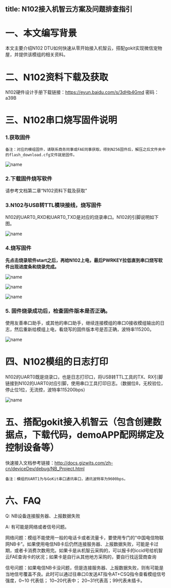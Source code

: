 title: N102接入机智云方案及问题排查指引
---

# 一、本文编写背景

本文主要介绍N102 DTU如何快速从零开始接入机智云，搭配gokit实现微信宠物屋，并提供该模组的相关资料。

# 二、N102资料下载及获取

N102硬件设计手册下载链接：https://eyun.baidu.com/s/3dHb4Gmd 密码：a39B

# 三、N102串口烧写固件说明

### 1.获取固件

`备注：对应的模组固件，请联系商务同事或FAE同事获取。得到N256固件后，解压之后文件夹中的flash_download.cfg文件就是固件。`

![name](/assets/zh-cn/deviceDev/debug/NB_project/1.png)

### 2.下载固件烧写软件

请参考文档第二章“N102资料下载及获取”

### 3.N102与USB转TTL模块接线，烧写固件

N102的UART0_RXD和UART0_TXD是对应的烧录串口。N102的引脚说明如下图。

![name](/assets/zh-cn/deviceDev/debug/NB_project/N102programming_3.png)

### 4.烧写固件
 
**先点击烧录软件start之后，再给N102上电，最后PWRKEY拉低直到串口烧写软件出现进度条和烧录完成。**

![name](/assets/zh-cn/deviceDev/debug/NB_project/2.png)

![name](/assets/zh-cn/deviceDev/debug/NB_project/4.png)

![name](/assets/zh-cn/deviceDev/debug/NB_project/5.png)

### 5.	固件烧录成功后，检查固件版本是否正确。
使用友善串口助手，或其他的串口助手，继续连接模组的串口0接收模组输出的日志，然后重新给模组上电，看烧写的固件版本号是否正确，波特率115200。

![name](/assets/zh-cn/deviceDev/debug/NB_project/16.png)

# 四、N102模组的日志打印
    
N102的UART0既是烧录口，也是日志打印口，将USB转TTL工具的TX、RX引脚链接到N102的UART0对应引脚，使用串口工具打印日志。（数据位8，无校验位，停止位1位，无流控，波特率115200bps）

![name](/assets/zh-cn/deviceDev/debug/NB_project/17.png)

# 五、搭配gokit接入机智云（包含创建数据点，下载代码，demoAPP配网绑定及控制设备等）

快速接入文档参考链接：http://docs.gizwits.com/zh-cn/deviceDev/debug/NB_Project.html

`备注：模组的UART1为与GoKit串口通讯串口，通讯波特率为9600bps。`

# 六、FAQ

Q: NB设备连接服务器、上报数据失败

A: 有可能是网络或者信号问题。

网络问题：模组不能使用一般的电话卡或者流量卡，要使用专门的“中国电信物联网NB卡”。如果使用电信NB卡后仍然连接服务器、上报数据失败，可能是卡过期，或者卡消费次数用完。如果卡是从机智云采购的，可以报卡的iccid号给机智云FAE查询卡的状况；如果卡是自行从其他地方采购的，要自行找运营商查询

信号问题：如果电信NB卡没问题，但是连接服务器、上报数据失败，则有可能是当地信号覆盖不良。此时可以通过往串口0发送AT指令AT+CSQ指令查看模组信号强度，0~10 代表低； 10~20代表中； 20~31代表高；99代表未插卡。
